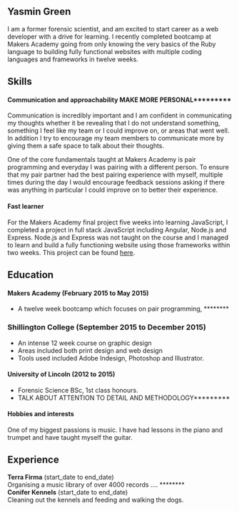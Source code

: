 ## Yasmin Green

I am a former forensic scientist, and am excited to start career as a web developer with a drive for learning. I recently completed bootcamp at Makers Academy going from only knowing the very basics of the Ruby language to building fully functional websites with multiple coding languages and frameworks in twelve weeks.

## Skills

#### Communication and approachability MAKE MORE PERSONAL*********

Communication is incredibly important and I am confident in communicating my thoughts whether it be revealing that I do not understand something, something I feel like my team or I could improve on, or areas that went well. In addition I try to encourage my team members to communicate more by giving them a safe space to talk about their thoughts.

One of the core fundamentals taught at Makers Academy is pair programming and everyday I was pairing with a different person. To ensure that my pair partner had the best pairing experience with myself, multiple times during the day I would encourage feedback sessions asking if there was anything in particular I could improve on to better their experience.

#### Fast learner

For the Makers Academy final project five weeks into learning JavaScript, I completed a project in full stack JavaScript including Angular, Node.js and Express. Node.js and Express was not taught on the course and I managed to learn and build a fully functioning website using those frameworks within two weeks. This project can be found [here](https://github.com/yasgreen93/social-calendar.git).

## Education

#### Makers Academy (February 2015 to May 2015)

* A twelve week bootcamp which focuses on pair programming, ********

### Shillington College (September 2015 to December 2015)

* An intense 12 week course on graphic design
* Areas included both print design and web design
* Tools used included Adobe Indesign, Photoshop and Illustrator.

#### University of Lincoln (2012 to 2015)

* Forensic Science BSc, 1st class honours.
* TALK ABOUT ATTENTION TO DETAIL AND METHODOLOGY*********

#### Hobbies and interests
One of my biggest passions is music. I have had lessons in the piano and trumpet and have taught myself the guitar.

## Experience

**Terra Firma** (start_date to end_date)    
Organising a music library of over 4000 records .... ********  
**Conifer Kennels** (start_date to end_date)   
Cleaning out the kennels and feeding and walking the dogs.
